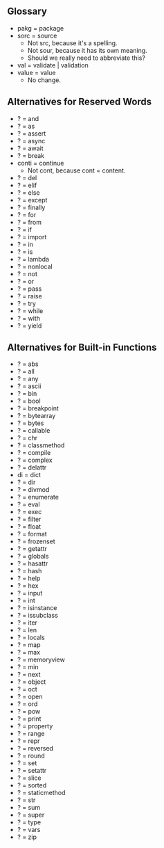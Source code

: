 ## Glossary
- pakg = package
- sorc = source
    - Not src, because it's a spelling.
    - Not sour, because it has its own meaning.
    - Should we really need to abbreviate this?
- val = validate | validation
- value = value
    - No change.

## Alternatives for Reserved Words
- ? = and
- ? = as
- ? = assert
- ? = async
- ? = await
- ? = break
- conti = continue
    - Not cont, because cont = content.
- ? = del
- ? = elif
- ? = else
- ? = except
- ? = finally
- ? = for
- ? = from
- ? = if
- ? = import
- ? = in
- ? = is
- ? = lambda
- ? = nonlocal
- ? = not
- ? = or
- ? = pass
- ? = raise
- ? = try
- ? = while
- ? = with
- ? = yield

## Alternatives for Built-in Functions
- ? = abs
- ? = all
- ? = any
- ? = ascii
- ? = bin
- ? = bool
- ? = breakpoint
- ? = bytearray
- ? = bytes
- ? = callable
- ? = chr
- ? = classmethod
- ? = compile
- ? = complex
- ? = delattr
- di = dict
- ? = dir
- ? = divmod
- ? = enumerate
- ? = eval
- ? = exec
- ? = filter
- ? = float
- ? = format
- ? = frozenset
- ? = getattr
- ? = globals
- ? = hasattr
- ? = hash
- ? = help
- ? = hex
- ? = input
- ? = int
- ? = isinstance
- ? = issubclass
- ? = iter
- ? = len
- ? = locals
- ? = map
- ? = max
- ? = memoryview
- ? = min
- ? = next
- ? = object
- ? = oct
- ? = open
- ? = ord
- ? = pow
- ? = print
- ? = property
- ? = range
- ? = repr
- ? = reversed
- ? = round
- ? = set
- ? = setattr
- ? = slice
- ? = sorted
- ? = staticmethod
- ? = str
- ? = sum
- ? = super
- ? = type
- ? = vars
- ? = zip

